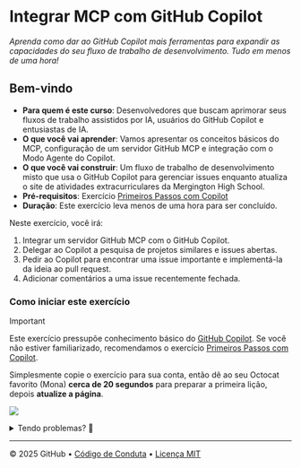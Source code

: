 # Integrar MCP com GitHub Copilot

_Aprenda como dar ao GitHub Copilot mais ferramentas para expandir as capacidades do seu fluxo de trabalho de desenvolvimento. Tudo em menos de uma hora!_

## Bem-vindo

- **Para quem é este curso**: Desenvolvedores que buscam aprimorar seus fluxos de trabalho assistidos por IA, usuários do GitHub Copilot e entusiastas de IA.
- **O que você vai aprender**: Vamos apresentar os conceitos básicos do MCP, configuração de um servidor GitHub MCP e integração com o Modo Agente do Copilot.
- **O que você vai construir**: Um fluxo de trabalho de desenvolvimento misto que usa o GitHub Copilot para gerenciar issues enquanto atualiza o site de atividades extracurriculares da Mergington High School.
- **Pré-requisitos**: Exercício [Primeiros Passos com Copilot](https://github.com/skills/getting-started-with-github-copilot)
- **Duração**: Este exercício leva menos de uma hora para ser concluído.

Neste exercício, você irá:

1. Integrar um servidor GitHub MCP com o GitHub Copilot.
2. Delegar ao Copilot a pesquisa de projetos similares e issues abertas.
3. Pedir ao Copilot para encontrar uma issue importante e implementá-la da ideia ao pull request.
4. Adicionar comentários a uma issue recentemente fechada.

### Como iniciar este exercício

> [!IMPORTANT]
> Este exercício pressupõe conhecimento básico do [GitHub Copilot](https://github.com/features/copilot). Se você não estiver familiarizado, recomendamos o exercício [Primeiros Passos com Copilot](https://github.com/skills/getting-started-with-github-copilot).

Simplesmente copie o exercício para sua conta, então dê ao seu Octocat favorito (Mona) **cerca de 20 segundos** para preparar a primeira lição, depois **atualize a página**.

[![](https://img.shields.io/badge/Copiar%20Exercício-%E2%86%92-1f883d?style=for-the-badge&logo=github&labelColor=197935)](https://github.com/new?template_owner=dev-pods&template_name=integrate-mcp-with-copilot&owner=%40me&name=skills-integrate-mcp-with-copilot&visibility=public)

<details>
<summary>Tendo problemas? 🤷</summary><br/>

Ao copiar o exercício, recomendamos as seguintes configurações:

- Para proprietário, escolha sua conta pessoal ou uma organização para hospedar o repositório.

- Recomendamos criar um repositório público, já que repositórios privados usarão minutos do Actions.

Se o exercício não estiver pronto em 20 segundos, verifique a aba [Actions](../../actions).

- Verifique se um job está rodando. Às vezes simplesmente demora um pouco mais.

- Se a página mostrar um job com falha, por favor, envie uma issue. Legal, você encontrou um bug! 🐛

</details>

---

&copy; 2025 GitHub &bull; [Código de Conduta](https://www.contributor-covenant.org/version/2/1/code_of_conduct/code_of_conduct.md) &bull; [Licença MIT](https://gh.io/mit)
